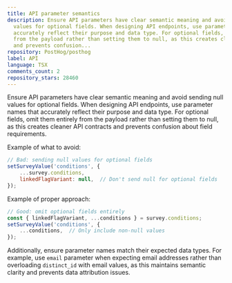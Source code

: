 ```yaml
---
title: API parameter semantics
description: Ensure API parameters have clear semantic meaning and avoid sending null
  values for optional fields. When designing API endpoints, use parameter names that
  accurately reflect their purpose and data type. For optional fields, omit them entirely
  from the payload rather than setting them to null, as this creates cleaner API contracts
  and prevents confusion...
repository: PostHog/posthog
label: API
language: TSX
comments_count: 2
repository_stars: 28460
---
```


Ensure API parameters have clear semantic meaning and avoid sending null values for optional fields. When designing API endpoints, use parameter names that accurately reflect their purpose and data type. For optional fields, omit them entirely from the payload rather than setting them to null, as this creates cleaner API contracts and prevents confusion about field requirements.

Example of what to avoid:
```javascript
// Bad: sending null values for optional fields
setSurveyValue('conditions', {
    ...survey.conditions,
    linkedFlagVariant: null,  // Don't send null for optional fields
});
```

Example of proper approach:
```javascript
// Good: omit optional fields entirely
const { linkedFlagVariant, ...conditions } = survey.conditions;
setSurveyValue('conditions', {
    ...conditions,  // Only include non-null values
});
```

Additionally, ensure parameter names match their expected data types. For example, use `email` parameter when expecting email addresses rather than overloading `distinct_id` with email values, as this maintains semantic clarity and prevents data attribution issues.